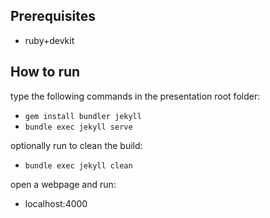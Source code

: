 ## Prerequisites 
- ruby+devkit

## How to run
type the following commands in the presentation root folder:
- `gem install bundler jekyll`
- `bundle exec jekyll serve`

optionally run to clean the build:
- `bundle exec jekyll clean`

open a webpage and run:
- localhost:4000
